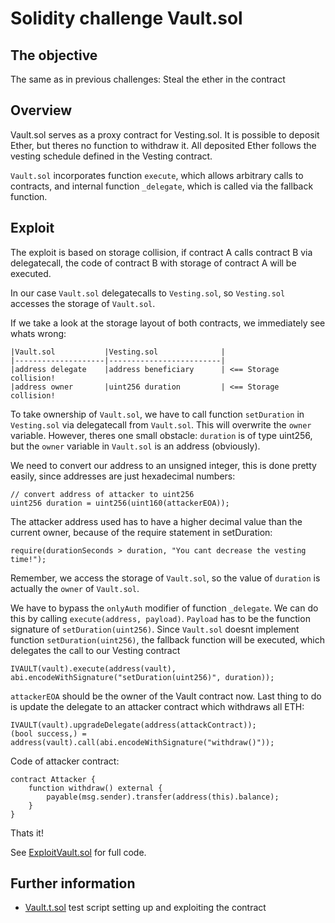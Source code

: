 # Solidity challenge Vault.sol

## The objective

The same as in previous challenges: Steal the ether in the contract

## Overview

Vault.sol serves as a proxy contract for Vesting.sol. It is possible to deposit Ether, but theres no function to withdraw it. All deposited Ether follows the vesting schedule defined in the Vesting contract.

`Vault.sol` incorporates function `execute`, which allows arbitrary calls to contracts, and internal function `_delegate`, which is called via the fallback function.

## Exploit

The exploit is based on storage collision, if contract A calls contract B via delegatecall, the code of contract B with storage of contract A will be executed.

In our case `Vault.sol` delegatecalls to `Vesting.sol`, so `Vesting.sol` accesses the storage of `Vault.sol`.

If we take a look at the storage layout of both contracts, we immediately see whats wrong:

```
|Vault.sol           |Vesting.sol              |
|--------------------|-------------------------|
|address delegate    |address beneficiary      | <== Storage collision!
|address owner       |uint256 duration         | <== Storage collision!
```

To take ownership of `Vault.sol`, we have to call function `setDuration` in `Vesting.sol` via delegatecall from `Vault.sol`. This will overwrite the `owner` variable. However, theres one small obstacle: `duration` is of type uint256, but the `owner` variable in `Vault.sol` is an address (obviously).

We need to convert our address to an unsigned integer, this is done pretty easily, since addresses are just hexadecimal numbers:

```solidity
// convert address of attacker to uint256
uint256 duration = uint256(uint160(attackerEOA));
```

The attacker address used has to have a higher decimal value than the current owner, because of the require statement in setDuration:

```solidity
require(durationSeconds > duration, "You cant decrease the vesting time!");
```

Remember, we access the storage of `Vault.sol`, so the value of `duration` is actually the `owner` of `Vault.sol`.

We have to bypass the `onlyAuth` modifier of function `_delegate`. We can do this by calling `execute(address, payload)`. `Payload` has to be the function signature of `setDuration(uint256)`. Since `Vault.sol` doesnt implement function `setDuration(uint256)`, the fallback function will be executed, which delegates the call to our Vesting contract

```solidity
IVAULT(vault).execute(address(vault), abi.encodeWithSignature("setDuration(uint256)", duration));
```

`attackerEOA` should be the owner of the Vault contract now. Last thing to do is update the delegate to an attacker contract which withdraws all ETH:

```solidity
IVAULT(vault).upgradeDelegate(address(attackContract));
(bool success,) = address(vault).call(abi.encodeWithSignature("withdraw()"));
```

Code of attacker contract:

```solidity
contract Attacker {
    function withdraw() external {
        payable(msg.sender).transfer(address(this).balance);
    }
}
```

Thats it!

See [ExploitVault.sol](../script/exploits/ExploitVault.sol) for full code.

## Further information

- [Vault.t.sol](../test/Vault.t.sol) test script setting up and exploiting the contract
